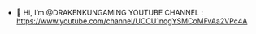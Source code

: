 - 👋 Hi, I’m @DRAKENKUNGAMING
YOUTUBE CHANNEL : https://www.youtube.com/channel/UCCU1nogYSMCoMFvAa2VPc4A
